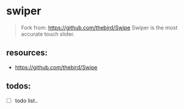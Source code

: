 # swiper
> Fork from: https://github.com/thebird/Swipe
> Swiper is the most accurate touch slider.


## resources:
+ https://github.com/thebird/Swipe


## todos:
- [ ] todo list..
